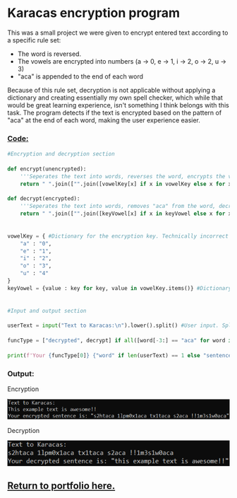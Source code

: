 # Karacas encryption program

This was a small project we were given to encrypt entered text according to a specific rule set:
<ul>
  <li>The word is reversed.</li>
  <li>The vowels are encrypted into numbers (a -> 0, e -> 1, i -> 2, o -> 2, u -> 3)</li>
  <li>"aca" is appended to the end of each word</li>
</ul>
Because of this rule set, decryption is not applicable without applying a dictionary and creating essentially my own spell checker, which while that would be great learning experience, isn't something I think belongs with this task. The program detects if the text is encrypted based on the pattern of "aca" at the end of each word, making the user experience easier.

### [Code:](/Karacas.py)
```python
#Encryption and decryption section

def encrypt(unencrypted):
    '''Seperates the text into words, reverses the word, encrypts the vowels into numbers, appends "aca" to the word, moves onto next word.'''
    return " ".join(["".join([vowelKey[x] if x in vowelKey else x for x in word[::-1]])+"aca" for word in unencrypted])

def decrypt(encrypted):
    '''Seperates the text into words, removes "aca" from the word, decrypts the numbers into vowels, reverses the word, moves onto next word.'''
    return " ".join(["".join([keyVowel[x] if x in keyVowel else x for x in word[:-3]])[::-1] for word in encrypted])


vowelKey = { #Dictionary for the encryption key. Technically incorrect as both i & o are "2" in task description, however this removes errors in decryption.
    "a" : "0",
    "e" : "1",
    "i" : "2",
    "o" : "3",
    "u" : "4"
}
keyVowel = {value : key for key, value in vowelKey.items()} #Dictionary for the decryption key. Uses dictionary comprehension to reverse vowelKey


#Input and output section

userText = input("Text to Karacas:\n").lower().split() #User input. Splits the user's text into an array of strings.

funcType = ["decrypted", decrypt] if all([word[-3:] == "aca" for word in userText]) else ["encrypted", encrypt]

print(f'Your {funcType[0]} {"word" if len(userText) == 1 else "sentence"} is: \"{funcType[1](userText)}\"')
```
### Output:

Encryption

![An image containing an example text being encrypted into Karacas](/bin/KaracasTO.png)

Decryption

![An image containing an example text being decrypted from Karacas](/bin/KaracasFROM.png)

## [Return to portfolio here.](README.md)
